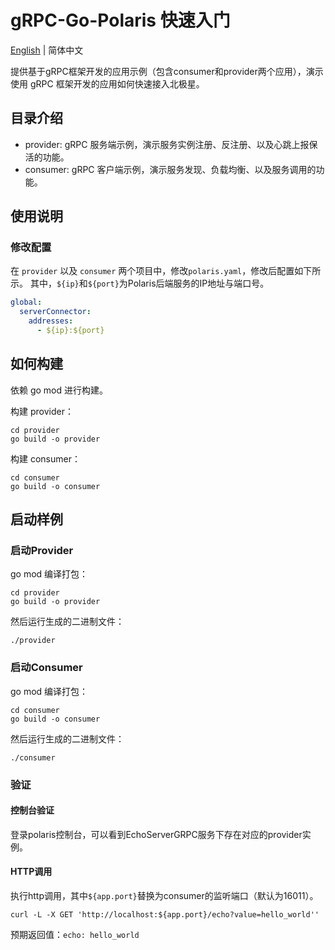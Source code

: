 # gRPC-Go-Polaris 快速入门

[English](./README.md) | 简体中文

提供基于gRPC框架开发的应用示例（包含consumer和provider两个应用），演示使用 gRPC 框架开发的应用如何快速接入北极星。

## 目录介绍

- provider: gRPC 服务端示例，演示服务实例注册、反注册、以及心跳上报保活的功能。
- consumer: gRPC 客户端示例，演示服务发现、负载均衡、以及服务调用的功能。

## 使用说明

### 修改配置

在 ```provider``` 以及 ```consumer``` 两个项目中，修改```polaris.yaml```，修改后配置如下所示。
其中，```${ip}```和```${port}```为Polaris后端服务的IP地址与端口号。

```yaml
global:
  serverConnector:
    addresses:
      - ${ip}:${port}
```

## 如何构建

依赖 go mod 进行构建。

构建 provider：

```shell
cd provider
go build -o provider
```

构建 consumer：

```shellq
cd consumer
go build -o consumer
```

## 启动样例

### 启动Provider

go mod 编译打包：

```shell
cd provider
go build -o provider
```

然后运行生成的二进制文件：

```shell
./provider
```

### 启动Consumer

go mod 编译打包：

```shell
cd consumer
go build -o consumer
```

然后运行生成的二进制文件：

```shell
./consumer
```

### 验证

#### 控制台验证

登录polaris控制台，可以看到EchoServerGRPC服务下存在对应的provider实例。

#### HTTP调用

执行http调用，其中`${app.port}`替换为consumer的监听端口（默认为16011）。

```shell
curl -L -X GET 'http://localhost:${app.port}/echo?value=hello_world''
```

预期返回值：`echo: hello_world`